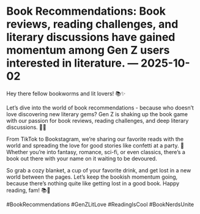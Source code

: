 # Book Recommendations: Book reviews, reading challenges, and literary discussions have gained momentum among Gen Z users interested in literature. — 2025-10-02

Hey there fellow bookworms and lit lovers! 📚✨

Let’s dive into the world of book recommendations - because who doesn’t love discovering new literary gems? Gen Z is shaking up the book game with our passion for book reviews, reading challenges, and deep literary discussions. 🧐📖

From TikTok to Bookstagram, we’re sharing our favorite reads with the world and spreading the love for good stories like confetti at a party. 🎉 Whether you’re into fantasy, romance, sci-fi, or even classics, there’s a book out there with your name on it waiting to be devoured.

So grab a cozy blanket, a cup of your favorite drink, and get lost in a new world between the pages. Let’s keep the bookish momentum going, because there’s nothing quite like getting lost in a good book. Happy reading, fam! 📚💫

#BookRecommendations #GenZLitLove #ReadingIsCool #BookNerdsUnite